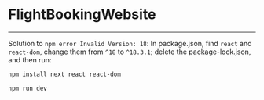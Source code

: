﻿# FlightBookingWebsite

------------
Solution to `npm error Invalid Version: 18`:
In package.json, find `react` and `react-dom`, change them from `^18` to `^18.3.1`; delete the package-lock.json, and then run:
```bash
npm install next react react-dom
```
```bash
npm run dev
```
